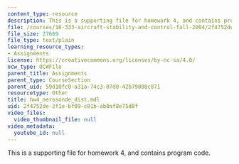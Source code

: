 ```yaml
---
content_type: resource
description: This is a supporting file for homework 4, and contains program code.
file: /courses/16-333-aircraft-stability-and-control-fall-2004/2f4752de2f1ebf09c81bab0af8e75d0f_hw4_aerosonde_dist.mdl
file_size: 27669
file_type: text/plain
learning_resource_types:
- Assignments
license: https://creativecommons.org/licenses/by-nc-sa/4.0/
ocw_type: OCWFile
parent_title: Assignments
parent_type: CourseSection
parent_uid: 59d10fc0-a31a-74c3-07d0-42b79008c871
resourcetype: Other
title: hw4_aerosonde_dist.mdl
uid: 2f4752de-2f1e-bf09-c81b-ab0af8e75d0f
video_files:
  video_thumbnail_file: null
video_metadata:
  youtube_id: null
---
```

This is a supporting file for homework 4, and contains program code.